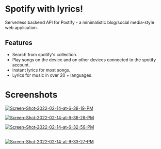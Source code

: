 # Spotify with lyrics!

Serverless backend API for Postify - a minimalistic blog/social media-style web application.

## Features

 - Search from spotify's collection.
 - Play songs on the device and on other devices connected to the spotify account.
 - Instant lyrics for most songs.
 - Lyrics for music in over 20 + languages.



# Screenshots

<a href="https://ibb.co/cQQVzrg"><img src="https://i.ibb.co/zZZDK4n/Screen-Shot-2022-02-14-at-6-38-19-PM.png" alt="Screen-Shot-2022-02-14-at-6-38-19-PM" border="0"></a>

<a href="https://ibb.co/b6VFTJj"><img src="https://i.ibb.co/4FL2zdw/Screen-Shot-2022-02-14-at-6-38-26-PM.png" alt="Screen-Shot-2022-02-14-at-6-38-26-PM" border="0"></a>

<a href="https://ibb.co/GWyPGgB"><img src="https://i.ibb.co/pfcXNCG/Screen-Shot-2022-02-14-at-6-32-56-PM.png" alt="Screen-Shot-2022-02-14-at-6-32-56-PM" border="0"></a><br /><a target='_blank' href='https://poetandpoem.com/analysis-of-the-definition-of-love-by-andrew-marvell'></a><br />


<a href="https://ibb.co/P4bfJYq"><img src="https://i.ibb.co/VDhPbNf/Screen-Shot-2022-02-14-at-6-33-27-PM.png" alt="Screen-Shot-2022-02-14-at-6-33-27-PM" border="0"></a>




```
